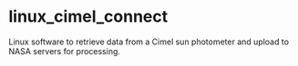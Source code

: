 # linux_cimel_connect
Linux software to retrieve data from a Cimel sun photometer and upload to NASA servers for processing.
